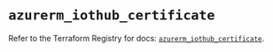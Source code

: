# `azurerm_iothub_certificate`

Refer to the Terraform Registry for docs: [`azurerm_iothub_certificate`](https://registry.terraform.io/providers/hashicorp/azurerm/4.22.0/docs/resources/iothub_certificate).
